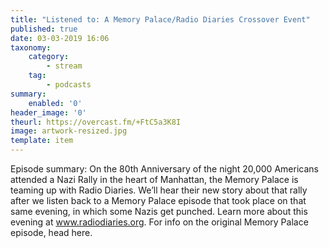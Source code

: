 ```yaml
---
title: "Listened to: A Memory Palace/Radio Diaries Crossover Event"
published: true
date: 03-03-2019 16:06
taxonomy:
    category:
        - stream
    tag:
        - podcasts
summary:
    enabled: '0'
header_image: '0'
theurl: https://overcast.fm/+FtC5a3K8I
image: artwork-resized.jpg
template: item
---
```

 
Episode summary: On the 80th Anniversary of the night 20,000 Americans attended a Nazi Rally in the heart of Manhattan, the Memory Palace is teaming up with Radio Diaries. We’ll hear their new story about that rally after we listen back to a Memory Palace episode that took place on that same evening, in which some Nazis get punched. Learn more about this evening at www.radiodiaries.org. For info on the original Memory Palace episode, head here.
